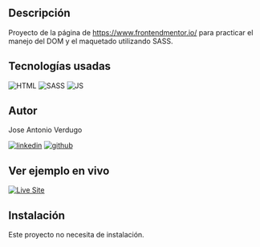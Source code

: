 ## Descripción

Proyecto de la página de https://www.frontendmentor.io/ para practicar el manejo del DOM y el maquetado utilizando SASS.

## Tecnologías usadas

![HTML](https://img.shields.io/static/v1?label=&message=Html&color=orange&logo=html5&logoColor=white&style=for-the-badge)
![SASS](https://img.shields.io/static/v1?label=&message=SASS&color=CC6699&logo=sass&logoColor=white&style=for-the-badge)
![JS](https://img.shields.io/static/v1?label=&message=js&color=yellow&logo=javascript&logoColor=white&style=for-the-badge)

## Autor

Jose Antonio Verdugo

[![linkedin](https://img.shields.io/static/v1?label=&message=linkedin&color=0e76a8&logo=linkedin&logoColor=white&style=for-the-badge)](https://www.linkedin.com/in/joseantonioverdugo/)
[![github](https://img.shields.io/static/v1?label=&message=github&color=171515&logo=github&logoColor=white&style=for-the-badge)](https://github.com/jose-verdugo)

## Ver ejemplo en vivo

[![Live Site](https://img.shields.io/static/v1?label=&message=Live%20Site&color=6cccb4&style=for-the-badge)](https://jose-verdugo.github.io/news-homepage/)

## Instalación

Este proyecto no necesita de instalación.
